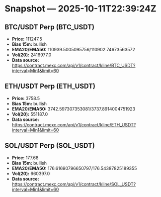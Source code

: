 # Snapshot — 2025-10-11T22:39:24Z

## BTC/USDT Perp (BTC_USDT)
- **Price:** 111247.5
- **Bias 15m:** bullish
- **EMA20/EMA50:** 110939.5005095756/110902.74673563572
- **Vol(20):** 2416977.0
- **Data source:** https://contract.mexc.com/api/v1/contract/kline/BTC_USDT?interval=Min1&limit=60

## ETH/USDT Perp (ETH_USDT)
- **Price:** 3758.5
- **Bias 15m:** bullish
- **EMA20/EMA50:** 3742.597307353081/3737.8914004751923
- **Vol(20):** 551187.0
- **Data source:** https://contract.mexc.com/api/v1/contract/kline/ETH_USDT?interval=Min1&limit=60

## SOL/USDT Perp (SOL_USDT)
- **Price:** 177.68
- **Bias 15m:** bullish
- **EMA20/EMA50:** 176.61690796650797/176.54387825189355
- **Vol(20):** 660397.0
- **Data source:** https://contract.mexc.com/api/v1/contract/kline/SOL_USDT?interval=Min1&limit=60
